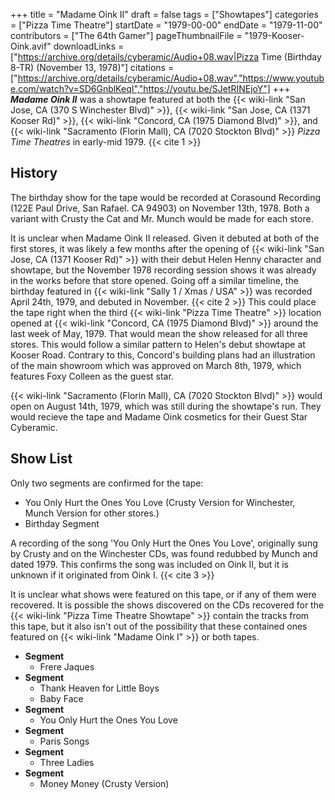 +++
title = "Madame Oink II"
draft = false
tags = ["Showtapes"]
categories = ["Pizza Time Theatre"]
startDate = "1979-00-00"
endDate = "1979-11-00"
contributors = ["The 64th Gamer"]
pageThumbnailFile = "1979-Kooser-Oink.avif"
downloadLinks = ["https://archive.org/details/cyberamic/Audio+08.wav|Pizza Time (Birthday 8-TR) (November 13, 1978)"]
citations = ["https://archive.org/details/cyberamic/Audio+08.wav","https://www.youtube.com/watch?v=SD6GnblKeqI","https://youtu.be/SJetRINEjoY"]
+++
***Madame Oink II*** was a showtape featured at both the {{< wiki-link "San Jose, CA (370 S Winchester Blvd)" >}}, {{< wiki-link "San Jose, CA (1371 Kooser Rd)" >}}, {{< wiki-link "Concord, CA (1975 Diamond Blvd)" >}}, and {{< wiki-link "Sacramento (Florin Mall), CA (7020 Stockton Blvd)" >}} *Pizza Time Theatres* in early-mid 1979. {{< cite 1 >}}

## History
The birthday show for the tape would be recorded at Corasound Recording (122E Paul Drive, San Rafael. CA 94903) on November 13th, 1978. Both a variant with Crusty the Cat and Mr. Munch would be made for each store.

It is unclear when Madame Oink II released. Given it debuted at both of the first stores, it was likely a few months after the opening of {{< wiki-link "San Jose, CA (1371 Kooser Rd)" >}} with their debut Helen Henny character and showtape, but the November 1978 recording session shows it was already in the works before that store opened. Going off a similar timeline, the birthday featured in {{< wiki-link "Sally 1 / Xmas / USA" >}} was recorded April 24th, 1979, and debuted in November. {{< cite 2 >}} This could place the tape right when the third {{< wiki-link "Pizza Time Theatre" >}} location opened at {{< wiki-link "Concord, CA (1975 Diamond Blvd)" >}} around the last week of May, 1979. That would mean the show released for all three stores. This would follow a similar pattern to Helen's debut showtape at Kooser Road. Contrary to this, Concord's building plans had an illustration of the main showroom which was approved on March 8th, 1979, which features Foxy Colleen as the guest star.

{{< wiki-link "Sacramento (Florin Mall), CA (7020 Stockton Blvd)" >}} would open on August 14th, 1979, which was still during the showtape's run. They would recieve the tape and Madame Oink cosmetics for their Guest Star Cyberamic.

## Show List
Only two segments are confirmed for the tape:

- You Only Hurt the Ones You Love (Crusty Version for Winchester, Munch Version for other stores.)
- Birthday Segment

A recording of the song 'You Only Hurt the Ones You Love', originally sung by Crusty and on the Winchester CDs, was found redubbed by Munch and dated 1979. This confirms the song was included on Oink II, but it is unknown if it originated from Oink I. {{< cite 3 >}}

It is unclear what shows were featured on this tape, or if any of them were recovered. It is possible the shows discovered on the CDs recovered for the {{< wiki-link "Pizza Time Theatre Showtape" >}} contain the tracks from this tape, but it also isn't out of the possibility that these contained ones featured on {{< wiki-link "Madame Oink I" >}} or both tapes.

- **Segment**
    - Frere Jaques
- **Segment**
    - Thank Heaven for Little Boys
    - Baby Face
- **Segment**
    - You Only Hurt the Ones You Love
- **Segment**
    - Paris Songs
- **Segment**
    - Three Ladies
- **Segment**
    - Money Money (Crusty Version)